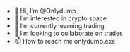 - 👋 Hi, I’m @Onlydump
- 👀 I’m interested in crypto space
- 🌱 I’m currently learning trading
- 💞️ I’m looking to collaborate on trades
- 📫 How to reach me onlydump.exe
<!---
Onlydump/Onlydump is a ✨ special ✨ repository because its `README.md` (this file) appears on your GitHub profile.
You can click the Preview link to take a look at your changes.
--->

